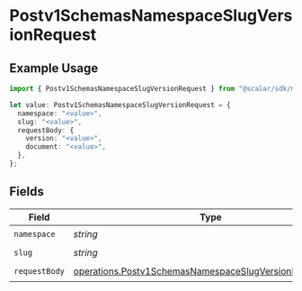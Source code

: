 # Postv1SchemasNamespaceSlugVersionRequest

## Example Usage

```typescript
import { Postv1SchemasNamespaceSlugVersionRequest } from "@scalar/sdk/models/operations";

let value: Postv1SchemasNamespaceSlugVersionRequest = {
  namespace: "<value>",
  slug: "<value>",
  requestBody: {
    version: "<value>",
    document: "<value>",
  },
};
```

## Fields

| Field                                                                                                                              | Type                                                                                                                               | Required                                                                                                                           | Description                                                                                                                        |
| ---------------------------------------------------------------------------------------------------------------------------------- | ---------------------------------------------------------------------------------------------------------------------------------- | ---------------------------------------------------------------------------------------------------------------------------------- | ---------------------------------------------------------------------------------------------------------------------------------- |
| `namespace`                                                                                                                        | *string*                                                                                                                           | :heavy_check_mark:                                                                                                                 | N/A                                                                                                                                |
| `slug`                                                                                                                             | *string*                                                                                                                           | :heavy_check_mark:                                                                                                                 | N/A                                                                                                                                |
| `requestBody`                                                                                                                      | [operations.Postv1SchemasNamespaceSlugVersionRequestBody](../../models/operations/postv1schemasnamespaceslugversionrequestbody.md) | :heavy_check_mark:                                                                                                                 | N/A                                                                                                                                |